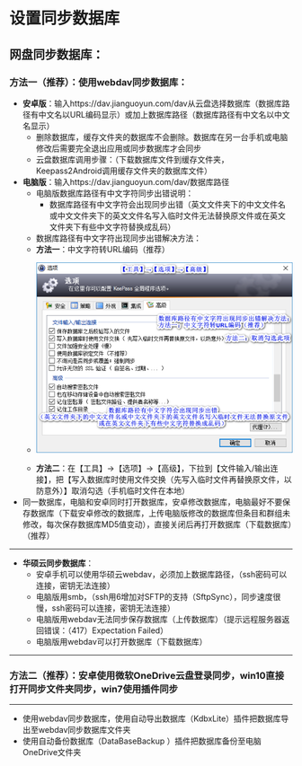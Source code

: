 # 设置同步数据库
## 网盘同步数据库：
### 方法一（推荐）：使用webdav同步数据库：
- **安卓版**：输入https://dav.jianguoyun.com/dav从云盘选择数据库（数据库路径有中文名以URL编码显示）或加上数据库路径（数据库路径有中文名以中文名显示）
	- 删除数据库，缓存文件夹的数据库不会删除。数据库在另一台手机或电脑修改后需要完全退出应用或同步数据库才会同步
	- 云盘数据库调用步骤：（下载数据库文件到缓存文件夹，Keepass2Android调用缓存文件夹的数据库文件）
- **电脑版**：输入https://dav.jianguoyun.com/dav/数据库路径
	- 电脑版数据库路径有中文字符同步出错说明：
		- 数据库路径有中文字符会出现同步出错（英文文件夹下的中文文件名或中文文件夹下的英文文件名写入临时文件无法替换原文件或在英文文件夹下有些中文字符替换成乱码）
	- 数据库路径有中文字符出现同步出错解决方法：
	- **方法一**：中文字符转URL编码（推荐）
	- <p><img src="/设置同步数据库/数据库路径有中文字符出现同步出错解决方法.png" alt="/设置同步数据库/数据库路径有中文字符出现同步出错解决方法.png"/></p>
	- **方法二**：在【工具】→【选项】→【高级】，下拉到【文件输入/输出连接】，把【写入数据库时使用文件交换（先写入临时文件再替换原文件，以防意外）】取消勾选（手机临时文件在本地）
- 同一数据库，电脑和安卓同时打开数据库，安卓修改数据库，电脑最好不要保存数据库（下载安卓修改的数据库，上传电脑版修改的数据库但条目和群组未修改，每次保存数据库MD5值变动），直接关闭后再打开数据库（下载数据库）（推荐）
******************************************************************************
- **华硕云同步数据库**：
	- 安卓手机可以使用华硕云webdav，必须加上数据库路径，（ssh密码可以连接，密钥无法连接）
	- 电脑版用smb，（ssh用6增加对SFTP的支持（SftpSync），同步速度很慢，ssh密码可以连接，密钥无法连接）
	- 电脑版用webdav无法同步保存数据库（上传数据库）（提示远程服务器返回错误：（417）Expectation Failed）
	- 电脑版用webdav可以打开数据库（下载数据库）
______________________________________________________________________________
### 方法二（推荐）：安卓使用微软OneDrive云盘登录同步，win10直接打开同步文件夹同步，win7使用插件同步
______________________________________________________________________________
- 使用webdav同步数据库，使用自动导出数据库（KdbxLite）插件把数据库导出至webdav同步数据库文件夹
- 使用自动备份数据库（DataBaseBackup ）插件把数据库备份至电脑OneDrive文件夹